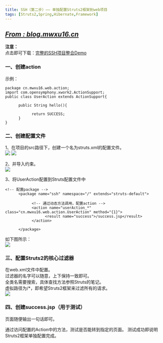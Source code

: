 ```yaml
---
title: SSH（第二步）—— 单独配置Struts2框架到web项目
tags: [Struts2,Spring,Hibernate,Framework]
---
```

## *[From : blog.mwxu16.cn](http://blog.mwxu16.cn)*
**注意：**  
点击即可下载：[完整的SSH项目整合Demo](http://download.csdn.net/download/qq_28592887/9994986)

### 一、创建action
示例：
<!--more-->
	package cn.mwxu16.web.action;
	import com.opensymphony.xwork2.ActionSupport;
	public class UserAction extends ActionSupport{
	      
	      public String hello(){
	            
	            return SUCCESS;
	      } 
	}

### 二、创建配置文件
1、在项目的src路径下，创建一个名为struts.xml的配置文件。  
![](http://res.cloudinary.com/dyb1o2amn/image/upload/v1506521154/Framework%20integration/2/1.png)
![](http://res.cloudinary.com/dyb1o2amn/image/upload/v1506521154/Framework%20integration/2/2.png)  

2、并导入约束。  
![](http://res.cloudinary.com/dyb1o2amn/image/upload/v1506521154/Framework%20integration/2/3.png)

3、将UserAction配置到Struts配置文件中

	<!-- 配置package -->
	      <package name="ssh" namespace="/" extends="struts-default">
	      
	            <!-- 通过动态方法调用，配置action -->
	            <action name="userAction_*" class="cn.mwxu16.web.action.UserAction" method="{1}">
	                  <result name="success">/success.jsp</result>
	            </action>
	      
	      </package>
如下图所示：  
![](http://res.cloudinary.com/dyb1o2amn/image/upload/v1506521154/Framework%20integration/2/4.png)

### 三、配置Struts2的核心过滤器
在web.xml文件中配置。  
过滤器的名字可以随意，上下保持一致即可。  
全类名需要搜索，具体查找方法参照Struts的笔记。  
虚拟路径为/*，即希望Struts2框架来过滤所有的请求。  
![](http://res.cloudinary.com/dyb1o2amn/image/upload/v1506521154/Framework%20integration/2/5.png)

### 四、创建success.jsp（用于测试）
页面随便输出一句话即可。

通过访问配置的Action中的方法，测试是否能转到指定的页面。
测试成功即说明Struts2框架单独配置完成。



